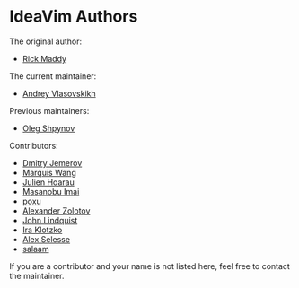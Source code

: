 IdeaVim Authors
===============

The original author:

* [Rick Maddy](mailto:rmaddy@maddyhome.com)

The current maintainer:

* [Andrey Vlasovskikh](mailto:andrey.vlasovskikh@gmail.com)

Previous maintainers:

* [Oleg Shpynov](mailto:oleg.shpynov@jetbrains.com)

Contributors:

* [Dmitry Jemerov](mailto:yole@jetbrains.com)
* [Marquis Wang](mailto:marquis@marquiswang.com)
* [Julien Hoarau](mailto:madgnome@gmail.com)
* [Masanobu Imai](mailto:masanobu.imai@gmail.com)
* [poxu](mailto:poxvuibr@gmail.com)
* [Alexander Zolotov](mailto:alexander.zolotov@jetbrains.com)
* [John Lindquist](mailto:johnlindquist@gmail.com)
* [Ira Klotzko](mailto:iklotzko@ltech.com)
* [Alex Selesse](mailto:alex@selesse.com)
* [salaam](mailto:kphayen@gmail.com)

If you are a contributor and your name is not listed here, feel free to
contact the maintainer.

